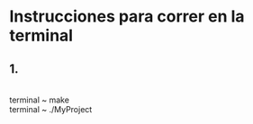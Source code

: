 # Instrucciones para correr en la terminal 

## 1. 
<br>
terminal ~ make
<br>
terminal ~ ./MyProject
